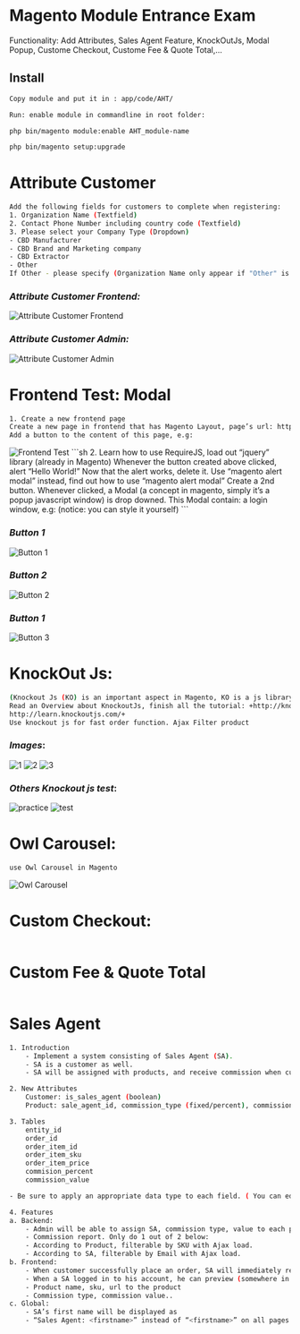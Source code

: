 # Magento Module Entrance Exam
Functionality: Add Attributes, Sales Agent Feature, KnockOutJs, Modal Popup, Custome Checkout, Custome Fee &amp; Quote Total,...

## Install
```sh
Copy module and put it in : app/code/AHT/

Run: enable module in commandline in root folder:

php bin/magento module:enable AHT_module-name

php bin/magento setup:upgrade
```



# Attribute Customer
```sh
Add the following fields for customers to complete when registering:
1. Organization Name (Textfield) 
2. Contact Phone Number including country code (Textfield)
3. Please select your Company Type (Dropdown)
- CBD Manufacturer
- CBD Brand and Marketing company
- CBD Extractor
- Other
If Other - please specify (Organization Name only appear if "Other" is selected )
```
### *Attribute Customer Frontend:*
<img src="https://github.com/vtearit/magento-module-entrance-exam/blob/main/Images/AttributeCustomer/fe.png" alt="Attribute Customer Frontend">

### *Attribute Customer Admin:*
<img src="https://github.com/vtearit/magento-module-entrance-exam/blob/main/Images/AttributeCustomer/admin.png" alt="Attribute Customer Admin">



# Frontend Test: Modal
```sh
1. Create a new frontend page
Create a new page in frontend that has Magento Layout, page’s url: http://<magento_baseurl>/<module_route>
Add a button to the content of this page, e.g:
```
<img src="https://github.com/vtearit/magento-module-entrance-exam/blob/main/Images/Fetest/2.png" alt="Frontend Test">
```sh
2. Learn how to use RequireJS, load out “jquery” library (already in Magento)
Whenever the button created above clicked, alert “Hello World!”
Now that the alert works, delete it. Use “magento alert modal” instead, find out how to use “magento alert modal”
Create a 2nd button. Whenever clicked, a Modal (a concept in magento, simply it’s a popup javascript window) is drop downed.
This Modal contain: a login window, e.g: (notice: you can style it yourself)
```

### *Button 1*
<img src="https://github.com/vtearit/magento-module-entrance-exam/blob/main/Images/Fetest/1.png" alt="Button 1">

### *Button 2*
<img src="https://github.com/vtearit/magento-module-entrance-exam/blob/main/Images/Fetest/3.png" alt="Button 2">

### *Button 1*
<img src="https://github.com/vtearit/magento-module-entrance-exam/blob/main/Images/Fetest/3.png" alt="Button 3">



# KnockOut Js:

```sh
(Knockout Js (KO) is an important aspect in Magento, KO is a js library that is used widely, in almost every page in Magento)
Read an Overview about KnockoutJs, finish all the tutorial: +http://knockoutjs.com/
http://learn.knockoutjs.com/+
Use knockout js for fast order function. Ajax Filter product
```

### *Images*:
<img src="https://github.com/vtearit/magento-module-entrance-exam/blob/main/Images/KOjs/1.png" alt="1">
<img src="https://github.com/vtearit/magento-module-entrance-exam/blob/main/Images/KOjs/2.png" alt="2">
<img src="https://github.com/vtearit/magento-module-entrance-exam/blob/main/Images/KOjs/3.png" alt="3">

### *Others Knockout js test*:
<img src="https://github.com/vtearit/magento-module-entrance-exam/blob/main/Images/KOjs/practice.png" alt="practice">
<img src="https://github.com/vtearit/magento-module-entrance-exam/blob/main/Images/KOjs/test.png" alt="test">



# Owl Carousel:
```sh
use Owl Carousel in Magento
```
<img src="https://github.com/vtearit/magento-module-entrance-exam/blob/main/Images/Owl/owl.png" alt="Owl Carousel">



# Custom Checkout:
```sh
```



# Custom Fee & Quote Total
```sh
```



# Sales Agent
```sh
1. Introduction
    - Implement a system consisting of Sales Agent (SA).
    - SA is a customer as well. 
    - SA will be assigned with products, and receive commission when customer buy their product.

2. New Attributes
    Customer: is_sales_agent (boolean)
    Product: sale_agent_id, commission_type (fixed/percent), commission_value

3. Tables
    entity_id
    order_id
    order_item_id
    order_item_sku
    order_item_price
    commision_percent
    commission_value

- Be sure to apply an appropriate data type to each field. ( You can edit the table structure if you feel necessary )

4. Features
a. Backend:
    - Admin will be able to assign SA, commission type, value to each product.
    - Commission report. Only do 1 out of 2 below:
    - According to Product, filterable by SKU with Ajax load.
    - According to SA, filterable by Email with Ajax load.
b. Frontend:
    - When customer successfully place an order, SA will immediately receive commission.
    - When a SA logged in to his account, he can preview (somewhere in My Account) all product assigned to him (you should display this with a table).
    - Product name, sku, url to the product
    - Commission type, commission value..
c. Global:
    - SA’s first name will be displayed as 
    - “Sales Agent: <firstname>” instead of “<firstname>” on all pages of the website

```

#
